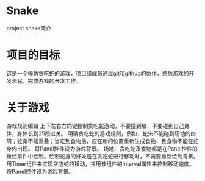 Snake
=====
project snake简介
# 项目的目标 
这是一个模仿贪吃蛇的游戏，项目组成员通过git和github的协作，熟悉游戏的开发流程，完成游戏的开发工作。

# 关于游戏
游戏规则编辑
上下左右方向键控制贪吃蛇游动，不要撞到墙、不要碰到自己身体，身体长到25段过关。
明确贪吃蛇的游戏规则，例如，蛇头不能碰到场地的四周；蛇身不能重叠；当吃到食物后，应在新的位置重新生成食物，且食物不能在蛇身内出现。
将Panel控件设为游戏背景。
场地、贪吃蛇及食物都是在Panel控件的重绘事件中绘制。绘制蛇身的好处是在贪吃蛇进行移动时，不需要重新绘制背景。
用Timer组件来实现贪吃蛇的移动，并用该组件的Interval属性来控制移动速度。
将Panel控件设为游戏背景。

